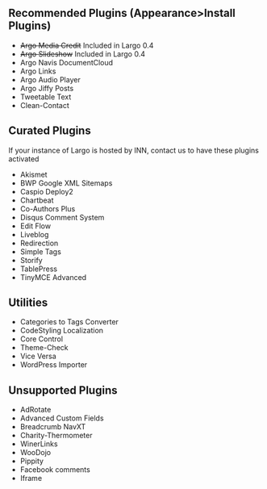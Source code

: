 ## Recommended Plugins (Appearance>Install Plugins)



- ~~Argo Media Credit~~ Included in Largo 0.4
- ~~Argo Slideshow~~ Included in Largo 0.4
- Argo Navis DocumentCloud
- Argo Links
- Argo Audio Player
- Argo Jiffy Posts
- Tweetable Text
- Clean-Contact

## Curated Plugins 

If your instance of Largo is hosted by INN, contact us to have these plugins activated

- Akismet
- BWP Google XML Sitemaps
- Caspio Deploy2
- Chartbeat
- Co-Authors Plus
- Disqus Comment System
- Edit Flow
- Liveblog
- Redirection
- Simple Tags
- Storify
- TablePress
- TinyMCE Advanced

## Utilities

- Categories to Tags Converter 
- CodeStyling Localization
- Core Control
- Theme-Check
- Vice Versa
- WordPress Importer

## Unsupported Plugins

- AdRotate
- Advanced Custom Fields
- Breadcrumb NavXT
- Charity-Thermometer
- WinerLinks
- WooDojo
- Pippity
- Facebook comments
- Iframe
